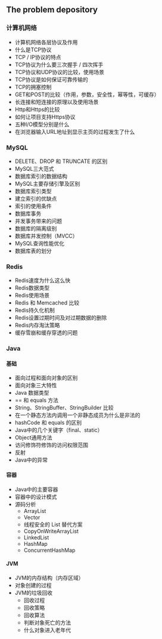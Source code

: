 ## The problem depository



### 计算机网络

- 计算机网络各层协议及作用
- 什么是TCP协议
- TCP / IP协议的特点
- TCP协议为什么要三次握手 / 四次挥手
- TCP协议和UDP协议的比较，使用场景
- TCP协议是如何保证可靠传输的
- TCP的拥塞控制
- GET和POST的比较（作用，参数，安全性，幂等性，可缓存）
- 长连接和短连接的原理以及使用场景
- Http和Https的比较
- 如何让项目支持Https协议
- 五种I/O模型分别是什么
- 在浏览器输入URL地址到显示主页的过程发生了什么



### MySQL

- DELETE、DROP 和 TRUNCATE 的区别
- MySQL三大范式
- 数据库索引的数据结构
- MySQL主要存储引擎及区别
- 数据库索引类型
- 建立索引的优缺点
- 索引的使用条件
- 数据库事务
- 并发事务带来的问题
- 数据库的隔离级别
- 数据库并发控制（MVCC）
- MySQL查询性能优化
- 数据库表的划分



### Redis

- Redis速度为什么这么快
- Redis数据类型
- Redis使用场景
- Redis 和 Memcached 比较
- Redis持久化机制
- Redis设置过期时间及对过期数据的删除
- Redis内存淘汰策略
- 缓存雪崩和缓存穿透的问题



### Java

#### 基础

- 面向过程和面向对象的区别
- 面向对象三大特性
- Java 数据类型
- == 和 equals 方法
- String、StringBuffer、StringBuilder 比较
- 在一个静态方法内调用一个非静态成员为什么是非法的
- hashCode 和 equals 的区别
- Java中的几个关键字（final、static）
- Object通用方法
- 访问修饰符修饰的访问权限范围
- 反射
- Java中的异常

#### 容器

- Java中的主要容器
- 容器中的设计模式
- 源码分析
  - ArrayList
  - Vector
  - 线程安全的 List 替代方案
  - CopyOnWriteArrayList
  - LinkedList
  - HashMap
  - ConcurrentHashMap

#### JVM

- JVM的内存结构（内存区域）
- 对象创建的过程
- JVM的垃圾回收
  - 回收过程
  - 回收策略
  - 回收算法
  - 判断对象死亡的方法
  - 什么对象进入老年代